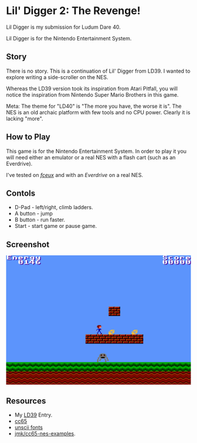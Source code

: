 # Lil' Digger 2: The Revenge!

Lil Digger is my submission for Ludum Dare 40.

Lil Digger is for the Nintendo Entertainment System.

## Story

There is no story.  This is a continuation of Lil' Digger from LD39.
I wanted to explore writing a side-scroller on the NES.

Whereas the LD39 version took its inspiration from Atari Pitfall, you will
notice the inspiration from Nintendo Super Mario Brothers in this game.

Meta: The theme for "LD40" is "The more you have, the worse it is". The NES
is an old archaic platform with few tools and no CPU power.  Clearly it is
lacking "more".

## How to Play

This game is for the Nintendo Entertainment System.  In order to play it
you will need either an emulator or a real NES with a flash cart (such as
an Everdrive).

I've tested on *[fceux](https://lmgtfy.com/?q=fceux)* and with an *Everdrive* on a real NES.

## Contols

* D-Pad - left/right, climb ladders.
* A button - jump
* B button - run faster.
* Start - start game or pause game.

## Screenshot

![screenshot](resources/lildigger2.png)

## Resources

* My [LD39](https://github.com/cfrantz/ld39) Entry.
* [cc65](http://www.cc65.org)
* [unscii fonts](http://pelulamu.net/unscii/)
* [jmk/cc65-nes-examples](https://github.com/jmk/cc65-nes-examples).
